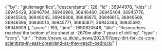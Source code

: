 {
  "by" : "giuliomagnifico",
  "descendants" : 128,
  "id" : 36944978,
  "kids" : [ 36945429, 36946784, 36946966, 36946460, 36945404, 36945776, 36945506, 36946045, 36946608, 36946875, 36946815, 36946569, 36946396, 36946014, 36945771, 36945871, 36945364, 36945592, 36945909 ],
  "score" : 193,
  "time" : 1690820548,
  "title" : "Researchers reached the bottom of ice sheet at -2670m after 7 years of drilling",
  "type" : "story",
  "url" : "https://news.ku.dk/all_news/2023/07/pay-dirt-for-ice-core-scientists-in-east-greenland-as-they-reach-bedrock/"
}
